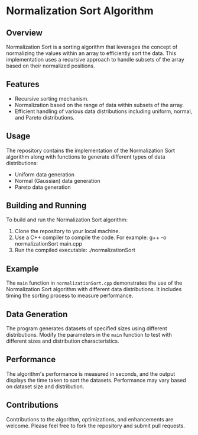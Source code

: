 # Normalization Sort Algorithm

## Overview
Normalization Sort is a sorting algorithm that leverages the concept of normalizing the values within an array to efficiently sort the data. This implementation uses a recursive approach to handle subsets of the array based on their normalized positions.

## Features
- Recursive sorting mechanism.
- Normalization based on the range of data within subsets of the array.
- Efficient handling of various data distributions including uniform, normal, and Pareto distributions.

## Usage
The repository contains the implementation of the Normalization Sort algorithm along with functions to generate different types of data distributions:

- Uniform data generation
- Normal (Gaussian) data generation
- Pareto data generation

## Building and Running
To build and run the Normalization Sort algorithm:

1. Clone the repository to your local machine.
2. Use a C++ compiler to compile the code. For example:
g++ -o normalizationSort main.cpp
3. Run the compiled executable:
./normalizationSort



## Example
The `main` function in `normalizationSort.cpp` demonstrates the use of the Normalization Sort algorithm with different data distributions. It includes timing the sorting process to measure performance.

## Data Generation
The program generates datasets of specified sizes using different distributions. Modify the parameters in the `main` function to test with different sizes and distribution characteristics.

## Performance
The algorithm's performance is measured in seconds, and the output displays the time taken to sort the datasets. Performance may vary based on dataset size and distribution.

## Contributions
Contributions to the algorithm, optimizations, and enhancements are welcome. Please feel free to fork the repository and submit pull requests.
